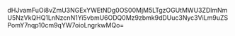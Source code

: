 dHJvamFuOi8vZmU3NGExYWEtNDg0OS00MjM5LTgzOGUtMWU3ZDlmNmU5NzVkQHQ1LnNzcnN1Yi5vbmU6ODQ0Mz9zbmk9dDUuc3Nyc3ViLm9uZSPomY7nqp10cm9qYW7oioLngrkwMQo=